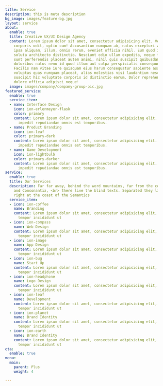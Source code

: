 ```yaml
---
title: Service
description: this is meta description
bg_image: images/feature-bg.jpg
layout: service
about:
  enable: true
  title: Creative UX/UI Design Agency
  content: Lorem ipsum dolor sit amet, consectetur adipisicing elit. Voluptate soluta
    corporis odit, optio cum! Accusantium numquam ab, natus excepturi architecto earum
    ipsa aliquam, illum, omnis rerum, eveniet officia nihil. Eum quod iure nulla,
    soluta architecto distinctio. Nesciunt odio ullam expedita, neque fugit maiores
    sunt perferendis placeat autem animi, nihil quis suscipit quibusdam ut reiciendis
    doloribus natus nemo id quod illum aut culpa perspiciatis consequuntur tempore?
    Facilis nam vitae iure quisquam eius harum consequatur sapiente assumenda, officia
    voluptas quas numquam placeat, alias molestias nisi laudantium nesciunt perspiciatis
    suscipit hic voluptate corporis id distinctio earum. Dolor reprehenderit fuga
    dolore officia adipisci neque!
  image: images/company/company-group-pic.jpg
featured_service:
  enable: true
  service_item:
  - name: Interface Design
    icon: ion-erlenmeyer-flask
    color: primary
    content: Lorem ipsum dolor sit amet, consectetur adipisicing elit. Saepe enim
      impedit repudiandae omnis est temporibus.
  - name: Product Branding
    icon: ion-leaf
    color: primary-dark
    content: Lorem ipsum dolor sit amet, consectetur adipisicing elit. Saepe enim
      impedit repudiandae omnis est temporibus.
  - name: Game Development
    icon: ion-lightbulb
    color: primary-darker
    content: Lorem ipsum dolor sit amet, consectetur adipisicing elit. Saepe enim
      impedit repudiandae omnis est temporibus.
service:
  enable: true
  title: Our Services
  description: Far far away, behind the word mountains, far from the countries Vokalia
    and Consonantia, <br> there live the blind texts. Separated they live in Bookmarksgrove
    right at the coast of the Semantics
  service_item:
  - icon: ion-coffee
    name: Branding
    content: Lorem ipsum dolor sit amet, consectetur adipisicing elit, sed do eiusmod
      tempor incididunt ut
  - icon: ion-compass
    name: Web Design
    content: Lorem ipsum dolor sit amet, consectetur adipisicing elit, sed do eiusmod
      tempor incididunt ut
  - icon: ion-image
    name: App Design
    content: Lorem ipsum dolor sit amet, consectetur adipisicing elit, sed do eiusmod
      tempor incididunt ut
  - icon: ion-bug
    name: Start Up
    content: Lorem ipsum dolor sit amet, consectetur adipisicing elit, sed do eiusmod
      tempor incididunt ut
  - icon: ion-headphone
    name: Logo Design
    content: Lorem ipsum dolor sit amet, consectetur adipisicing elit, sed do eiusmod
      tempor incididunt ut
  - icon: ion-leaf
    name: Development
    content: Lorem ipsum dolor sit amet, consectetur adipisicing elit, sed do eiusmod
      tempor incididunt ut
  - icon: ion-planet
    name: Brand Identity
    content: Lorem ipsum dolor sit amet, consectetur adipisicing elit, sed do eiusmod
      tempor incididunt ut
  - icon: ion-earth
    name: Brand Identity
    content: Lorem ipsum dolor sit amet, consectetur adipisicing elit, sed do eiusmod
      tempor incididunt ut
cta:
  enable: true
menu:
  main:
    parent: Plus
    weight: 4

---
```

